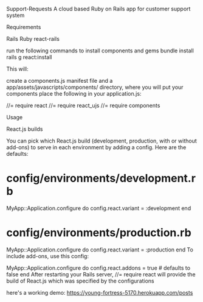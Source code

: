 Support-Requests
A cloud based Ruby on Rails app for customer support system

Requirements

Rails 
Ruby
react-rails

run the following commands to install components and gems
bundle install 
rails g react:install

This will:

create a components.js manifest file and a app/assets/javascripts/components/ directory, where you will put your components
place the following in your application.js:

//= require react
//= require react_ujs
//= require components

Usage

React.js builds

You can pick which React.js build (development, production, with or without add-ons) to serve in each environment by adding a config. Here are the defaults:

# config/environments/development.rb
MyApp::Application.configure do
  config.react.variant = :development
end

# config/environments/production.rb
MyApp::Application.configure do
  config.react.variant = :production
end
To include add-ons, use this config:

MyApp::Application.configure do
  config.react.addons = true # defaults to false
end
After restarting your Rails server, //= require react will provide the build of React.js which was specified by the configurations

here's a working demo: https://young-fortress-5170.herokuapp.com/posts